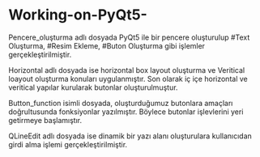# Working-on-PyQt5-

Pencere_oluşturma adlı dosyada PyQt5 ile bir pencere oluşturulup #Text Oluşturma, #Resim Ekleme, #Buton Oluşturma gibi işlemler gerçekleştirilmiştir.


Horizontal adlı dosyada ise horizontal box layout oluşturma ve Veritical loayout oluşturma konuları uygulanmıştır. Son olarak iç içe horizontal ve veritical yapılar kurularak butonlar oluşturulmuştur.


Button_function isimli dosyada, oluşturduğumuz butonlara amaçları doğrultusunda fonksiyonlar yazılmıştır. Böylece butonlar işlevlerini yeri getirmeye başlamıştır.


QLineEdit adlı dosyada ise dinamik bir yazı alanı oluşturulara kullanıcıdan girdi alma işlemi gerçekleştirilmiştir.




